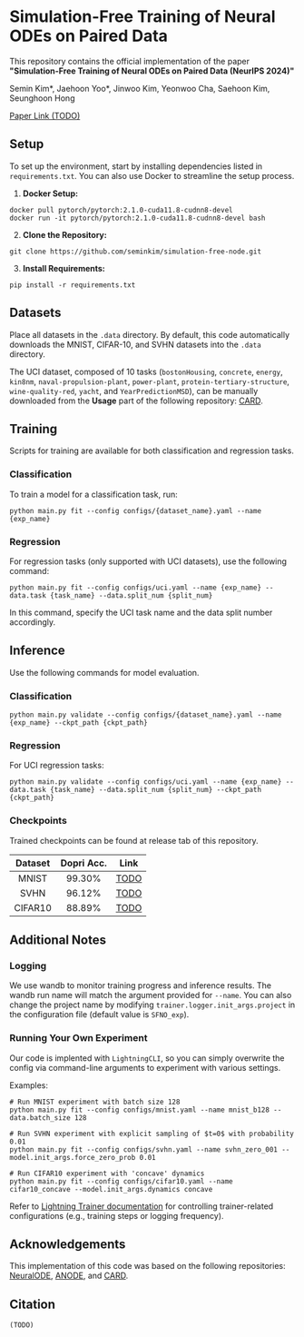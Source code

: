 # Simulation-Free Training of Neural ODEs on Paired Data
This repository contains the official implementation of the paper **"Simulation-Free Training of Neural ODEs on Paired Data (NeurIPS 2024)"** 

Semin Kim*, Jaehoon Yoo*, Jinwoo Kim, Yeonwoo Cha, Saehoon Kim, Seunghoon Hong

[Paper Link (TODO)](TODO)

## Setup
To set up the environment, start by installing dependencies listed in `requirements.txt`. You can also use Docker to streamline the setup process.

1. **Docker Setup:**
```
docker pull pytorch/pytorch:2.1.0-cuda11.8-cudnn8-devel
docker run -it pytorch/pytorch:2.1.0-cuda11.8-cudnn8-devel bash
```

2. **Clone the Repository:**
```
git clone https://github.com/seminkim/simulation-free-node.git
```
3. **Install Requirements:**
```
pip install -r requirements.txt
```
## Datasets
Place all datasets in the `.data` directory. By default, this code automatically downloads the MNIST, CIFAR-10, and SVHN datasets into the `.data` directory.


The UCI dataset, composed of 10 tasks (`bostonHousing`, `concrete`, `energy`, `kin8nm`, `naval-propulsion-plant`, `power-plant`, `protein-tertiary-structure`, `wine-quality-red`, `yacht`, and `YearPredictionMSD`), can be manually downloaded from the **Usage** part of the following repository: [CARD](https://github.com/XzwHan/CARD). 

## Training
Scripts for training are available for both classification and regression tasks.

### Classification
To train a model for a classification task, run:
```
python main.py fit --config configs/{dataset_name}.yaml --name {exp_name}
```

### Regression
For regression tasks (only supported with UCI datasets), use the following command:

```
python main.py fit --config configs/uci.yaml --name {exp_name} --data.task {task_name} --data.split_num {split_num}
```
In this command, specify the UCI task name and the data split number accordingly.

## Inference
Use the following commands for model evaluation.
### Classification
```
python main.py validate --config configs/{dataset_name}.yaml --name {exp_name} --ckpt_path {ckpt_path}
```

### Regression
For UCI regression tasks:

```
python main.py validate --config configs/uci.yaml --name {exp_name} --data.task {task_name} --data.split_num {split_num} --ckpt_path {ckpt_path}
```

### Checkpoints
Trained checkpoints can be found at release tab of this repository.

|Dataset    |Dopri Acc. |Link       |
|:---:      |:---:      |:---:      |
|MNIST      |99.30%     |[TODO]()|
|SVHN       |96.12%     |[TODO]()|
|CIFAR10    |88.89%     |[TODO]()|


## Additional Notes
### Logging
We use wandb to monitor training progress and inference results.
The wandb run name will match the argument provided for `--name`.
You can also change the project name by modifying `trainer.logger.init_args.project` in the configuration file (default value is `SFNO_exp`).

### Running Your Own Experiment
Our code is implented with `LightningCLI`, so you can simply overwrite the config via command-line arguments to experiment with various settings.

Examples:
```
# Run MNIST experiment with batch size 128
python main.py fit --config configs/mnist.yaml --name mnist_b128 --data.batch_size 128

# Run SVHN experiment with explicit sampling of $t=0$ with probability 0.01
python main.py fit --config configs/svhn.yaml --name svhn_zero_001 --model.init_args.force_zero_prob 0.01

# Run CIFAR10 experiment with 'concave' dynamics 
python main.py fit --config configs/cifar10.yaml --name cifar10_concave --model.init_args.dynamics concave
```
Refer to [Lightning Trainer documentation](https://lightning.ai/docs/pytorch/stable/common/trainer.html) for controlling trainer-related configurations (e.g., training steps or logging frequency).

## Acknowledgements
This implementation of this code was based on the following repositories: [NeuralODE](https://github.com/rtqichen/torchdiffeq), [ANODE](https://github.com/EmilienDupont/augmented-neural-odes), and [CARD](https://github.com/XzwHan/CARD).



## Citation
```
(TODO)
```